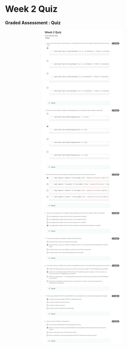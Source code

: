 # Week 2 Quiz

**Graded Assessment : Quiz**

<p align="center">
  <img src="../Assets/Week 2_Quizz.png" alt="Week 2 Quiz" />
</p>